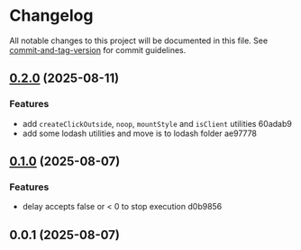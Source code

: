 # Changelog

All notable changes to this project will be documented in this file. See [commit-and-tag-version](https://github.com/absolute-version/commit-and-tag-version) for commit guidelines.

## [0.2.0](///compare/v0.1.0...v0.2.0) (2025-08-11)


### Features

* add `createClickOutside`, `noop`, `mountStyle` and `isClient` utilities 60adab9
* add some lodash utilities and move is to lodash folder ae97778

## [0.1.0](///compare/v0.0.1...v0.1.0) (2025-08-07)


### Features

* delay accepts false or < 0 to stop execution d0b9856

## 0.0.1 (2025-08-07)
